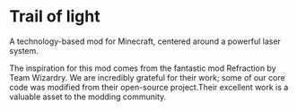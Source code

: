 # Trail of light
A technology-based mod for Minecraft, centered around a powerful laser system. 

The inspiration for this mod comes from the fantastic mod Refraction by Team Wizardry. 
We are incredibly grateful for their work; some of our core code was modified from their open-source project.Their excellent work is a valuable asset to the modding community.